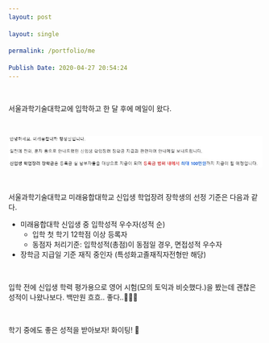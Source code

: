```yaml
---
layout: post

layout: single

permalink: /portfolio/me

Publish Date: 2020-04-27 20:54:24
---
```


</br>

서울과학기술대학교에 입학하고  한 달 후에 메일이 왔다.

</br>

![2](.\assets\images\2.jpg)

</br>

서울과학기술대학교 미래융합대학교 신입생 학업장려 장학생의 선정 기준은 다음과 같다.  

- 미래융합대학 신입생 중 입학성적 우수자(성적 순)
  - 입학 첫 학기 12학점 이상 등록자
  - 동점자 처리기준: 입학성적(총점)이 동점일 경우, 면접성적 우수자
- 장학금 지급일 기준 재직 중인자 (특성화고졸재직자전형만 해당)

</br>

입학 전에 신입생 학력 평가용으로 영어 시험(모의 토익과 비슷했다.)을 봤는데 괜찮은 성적이 나왔나보다. 백만원 흐흐.. 좋다..&#128184;&#128184;&#128184;

</br>

학기 중에도 좋은 성적을 받아보자! 화이팅! &#128035;

